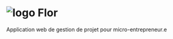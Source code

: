 # ![logo](https://user-images.githubusercontent.com/23707217/41227575-9fcfafb4-6d75-11e8-8a39-3ed00b083e44.png) Flor
Application web de gestion de projet pour micro-entrepreneur.e
